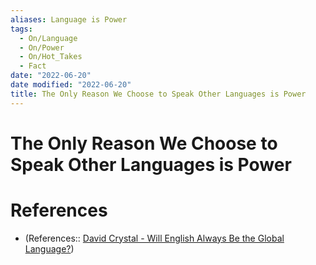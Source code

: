 ```yaml
---
aliases: Language is Power
tags:
  - On/Language
  - On/Power
  - On/Hot_Takes
  - Fact
date: "2022-06-20"
date modified: "2022-06-20"
title: The Only Reason We Choose to Speak Other Languages is Power
---
```


# The Only Reason We Choose to Speak Other Languages is Power

# References
- (References:: [David Crystal - Will English Always Be the Global Language?](https://youtube.com/clip/Ugkx8-QOnePi_SFXPo249Dy0BWE_McuhrTxA))
